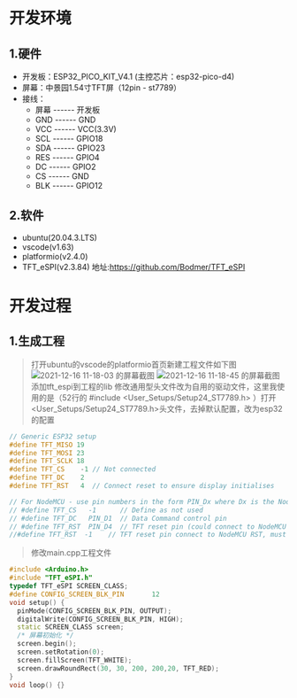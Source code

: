 # 开发环境
## 1.硬件
* 开发板：ESP32_PICO_KIT_V4.1 (主控芯片：esp32-pico-d4)
* 屏幕：中景园1.54寸TFT屏（12pin - st7789）
* 接线：
    * 屏幕 ------ 开发板
    * GND ------ GND
    * VCC ------ VCC(3.3V)
    * SCL ------ GPIO18
    * SDA ------ GPIO23
    * RES ------ GPIO4
    * DC ------ GPIO2
    * CS ------ GND
    * BLK ------ GPIO12
## 2.软件
* ubuntu(20.04.3.LTS)
* vscode(v1.63)
* platformio(v2.4.0)
* TFT_eSPI(v2.3.84) 地址:https://github.com/Bodmer/TFT_eSPI 
# 开发过程
## 1.生成工程
> 打开ubuntu的vscode的platformio首页新建工程文件如下图
![2021-12-16 11-18-03 的屏幕截图](https://user-images.githubusercontent.com/58246560/146302483-cb7ec3f3-125e-474a-a55a-69fca686174c.png)
![2021-12-16 11-18-45 的屏幕截图](https://user-images.githubusercontent.com/58246560/146302548-ea5e2f5e-8d1e-444e-8eb1-1b9a6c038696.png)
> 添加tft_espi到工程的lib 修改通用型头文件改为自用的驱动文件，这里我使用的是（52行的 #include <User_Setups/Setup24_ST7789.h> ）打开<User_Setups/Setup24_ST7789.h>头文件，去掉默认配置，改为esp32的配置
```cpp
// Generic ESP32 setup
#define TFT_MISO 19
#define TFT_MOSI 23
#define TFT_SCLK 18
#define TFT_CS    -1 // Not connected
#define TFT_DC    2
#define TFT_RST   4  // Connect reset to ensure display initialises

// For NodeMCU - use pin numbers in the form PIN_Dx where Dx is the NodeMCU pin designation
// #define TFT_CS   -1      // Define as not used
// #define TFT_DC   PIN_D1  // Data Command control pin
// #define TFT_RST  PIN_D4  // TFT reset pin (could connect to NodeMCU RST, see next line)
//#define TFT_RST  -1    // TFT reset pin connect to NodeMCU RST, must also then add 10K pull down to TFT SCK
```
> 修改main.cpp工程文件
```cpp
#include <Arduino.h>
#include "TFT_eSPI.h"
typedef TFT_eSPI SCREEN_CLASS;
#define CONFIG_SCREEN_BLK_PIN       12
void setup() {
  pinMode(CONFIG_SCREEN_BLK_PIN, OUTPUT);
  digitalWrite(CONFIG_SCREEN_BLK_PIN, HIGH);
  static SCREEN_CLASS screen;
  /* 屏幕初始化 */
  screen.begin();
  screen.setRotation(0);   
  screen.fillScreen(TFT_WHITE);  
  screen.drawRoundRect(30, 30, 200, 200,20, TFT_RED);
}
void loop() {}
```
